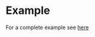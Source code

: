 # Example

For a complete example see [here](https://github.com/itisnajim/envystic/tree/main/example/)
